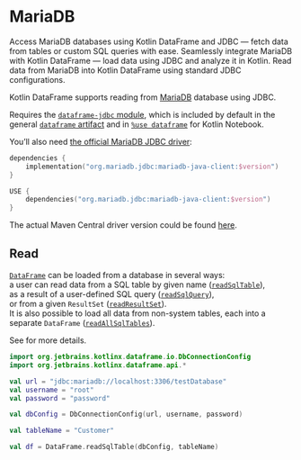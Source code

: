 # MariaDB

<web-summary>
Access MariaDB databases using Kotlin DataFrame and JDBC — fetch data from tables or custom SQL queries with ease.
</web-summary>

<card-summary>
Seamlessly integrate MariaDB with Kotlin DataFrame — load data using JDBC and analyze it in Kotlin.
</card-summary>

<link-summary>
Read data from MariaDB into Kotlin DataFrame using standard JDBC configurations.
</link-summary>


Kotlin DataFrame supports reading from [MariaDB](https://mariadb.org) database using JDBC.

Requires the [`dataframe-jdbc` module](Modules.md#dataframe-jdbc),
which is included by default in the general [`dataframe` artifact](Modules.md#dataframe-general)
and in [`%use dataframe`](gettingStartedKotlinNotebook.md#integrate-kotlin-dataframe) for Kotlin Notebook.

You’ll also need [the official MariaDB JDBC driver](https://mariadb.com/docs/connectors/mariadb-connector-j):

<tabs>
<tab title="Gradle project">

```kotlin
dependencies {
    implementation("org.mariadb.jdbc:mariadb-java-client:$version")
}
```

</tab>
<tab title="Kotlin Notebook">


```kotlin
USE {
    dependencies("org.mariadb.jdbc:mariadb-java-client:$version")
}
```

</tab>
</tabs>

The actual Maven Central driver version could be found
[here](https://mvnrepository.com/artifact/org.mariadb.jdbc/mariadb-java-client).

## Read

[`DataFrame`](DataFrame.md) can be loaded from a database in several ways:  
a user can read data from a SQL table by given name ([`readSqlTable`](readSqlDatabases.md)),  
as a result of a user-defined SQL query ([`readSqlQuery`](readSqlDatabases.md)),  
or from a given `ResultSet` ([`readResultSet`](readSqlDatabases.md)).  
It is also possible to load all data from non-system tables, each into a separate `DataFrame` ([`readAllSqlTables`](readSqlDatabases.md)).

See [](readSqlDatabases.md) for more details.

```kotlin
import org.jetbrains.kotlinx.dataframe.io.DbConnectionConfig
import org.jetbrains.kotlinx.dataframe.api.*

val url = "jdbc:mariadb://localhost:3306/testDatabase"
val username = "root"
val password = "password"

val dbConfig = DbConnectionConfig(url, username, password)

val tableName = "Customer"

val df = DataFrame.readSqlTable(dbConfig, tableName)
```
